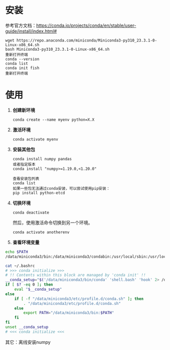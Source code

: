 # 安装
参考官方文档：https://conda.io/projects/conda/en/stable/user-guide/install/index.html#
```
wget https://repo.anaconda.com/miniconda/Miniconda3-py310_23.3.1-0-Linux-x86_64.sh
bash Miniconda3-py310_23.3.1-0-Linux-x86_64.sh
重新打开终端
conda --version
conda list
conda init fish
重新打开终端
```
# 使用
1. **创建新环境**  
   ```
   conda create --name myenv python=X.X
   ```
2. **激活环境**  
     ```
     conda activate myenv
     ```
3. **安装其他包**
   ```
   conda install numpy pandas
   或者指定版本
   conda install "numpy>=1.19.0,<1.20.0"

   查看安装包列表
   conda list
   如果一些包无法通过conda安装，可以尝试使用pip安装：
   pip install python-etcd

   ```
4. **切换环境**
   ```
   conda deactivate
   ```
   然后，使用激活命令切换到另一个环境。
   ```
   conda activate anotherenv
   ```
5. **查看环境变量**
```sh
echo $PATH
/data/miniconda3/bin:/data/miniconda3/condabin:/usr/local/sbin:/usr/local/bin:/usr/sbin:/usr/bin:/sbin:/bin:/usr/games:/usr/local/games:/snap/bin

cat ~/.bashrc
# >>> conda initialize >>>
# !! Contents within this block are managed by 'conda init' !!
__conda_setup="$('/data/miniconda3/bin/conda' 'shell.bash' 'hook' 2> /dev/null)"
if [ $? -eq 0 ]; then
    eval "$__conda_setup"
else
    if [ -f "/data/miniconda3/etc/profile.d/conda.sh" ]; then
        . "/data/miniconda3/etc/profile.d/conda.sh"
    else
        export PATH="/data/miniconda3/bin:$PATH"
    fi
fi
unset __conda_setup
# <<< conda initialize <<<
```
其它：离线安装numpy
```
```